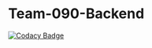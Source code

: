 # Team-090-Backend

[![Codacy Badge](https://api.codacy.com/project/badge/Grade/9a5d017485c548cebca3f7de8534afec)](https://app.codacy.com/gh/BuildForSDGCohort2/Team-090-Backend?utm_source=github.com&utm_medium=referral&utm_content=BuildForSDGCohort2/Team-090-Backend&utm_campaign=Badge_Grade_Settings)